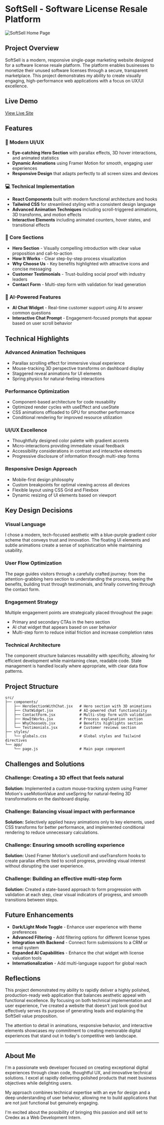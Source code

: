 # SoftSell - Software License Resale Platform

![SoftSell Home Page](/images/Home_Page.png)

## Project Overview

SoftSell is a modern, responsive single-page marketing website designed for a software license resale platform. The platform enables businesses to monetize their unused software licenses through a secure, transparent marketplace. This project demonstrates my ability to create visually engaging, high-performance web applications with a focus on UX/UI excellence.

## Live Demo

[View Live Site](https://softsell-sepia.vercel.app/)

## Features

### 🎨 Modern UI/UX
- **Eye-catching Hero Section** with parallax effects, 3D hover interactions, and animated statistics
- **Dynamic Animations** using Framer Motion for smooth, engaging user experiences
- **Responsive Design** that adapts perfectly to all screen sizes and devices

### 💻 Technical Implementation
- **React Components** built with modern functional architecture and hooks
- **Tailwind CSS** for streamlined styling with a consistent design language
- **Advanced Animation Techniques** including scroll-triggered animations, 3D transforms, and motion effects
- **Interactive Elements** including animated counters, hover states, and transitional effects

### 📱 Core Sections
- **Hero Section** - Visually compelling introduction with clear value proposition and call-to-action
- **How It Works** - Clear step-by-step process visualization
- **Why Choose Us** - Key benefits highlighted with attractive icons and concise messaging
- **Customer Testimonials** - Trust-building social proof with industry leaders
- **Contact Form** - Multi-step form with validation for lead generation

### 🤖 AI-Powered Features
- **AI Chat Widget** - Real-time customer support using AI to answer common questions
- **Interactive Chat Prompt** - Engagement-focused prompts that appear based on user scroll behavior

## Technical Highlights

### Advanced Animation Techniques
- Parallax scrolling effect for immersive visual experience
- Mouse-tracking 3D perspective transforms on dashboard display
- Staggered reveal animations for UI elements
- Spring physics for natural-feeling interactions

### Performance Optimization
- Component-based architecture for code reusability
- Optimized render cycles with useEffect and useState
- CSS animations offloaded to GPU for smoother performance
- Conditional rendering for improved resource utilization

### UI/UX Excellence
- Thoughtfully designed color palette with gradient accents
- Micro-interactions providing immediate visual feedback
- Accessibility considerations in contrast and interactive elements
- Progressive disclosure of information through multi-step forms

### Responsive Design Approach
- Mobile-first design philosophy
- Custom breakpoints for optimal viewing across all devices
- Flexible layout using CSS Grid and Flexbox
- Dynamic resizing of UI elements based on viewport

## Key Design Decisions

### Visual Language
I chose a modern, tech-focused aesthetic with a blue-purple gradient color scheme that conveys trust and innovation. The floating UI elements and subtle animations create a sense of sophistication while maintaining usability.

### User Flow Optimization
The page guides visitors through a carefully crafted journey: from the attention-grabbing hero section to understanding the process, seeing the benefits, building trust through testimonials, and finally converting through the contact form.

### Engagement Strategy
Multiple engagement points are strategically placed throughout the page:
- Primary and secondary CTAs in the hero section
- AI chat widget that appears based on user behavior
- Multi-step form to reduce initial friction and increase completion rates

### Technical Architecture
The component structure balances reusability with specificity, allowing for efficient development while maintaining clean, readable code. State management is handled locally where appropriate, with clear data flow patterns.

## Project Structure

```
src/
├── components/
│   ├── HeroSectionWithChat.jsx   # Hero section with 3D animations
│   ├── ChatWidget.jsx            # AI-powered chat functionality
│   ├── ContactForm.jsx           # Multi-step form with validation
│   ├── HowItWorks.jsx            # Process explanation section
│   ├── WhyChooseUs.jsx           # Benefits highlights section
│   └── Testimonials.jsx          # Customer reviews section
├── styles/
│   └── globals.css               # Global styles and Tailwind directives
└── app/
    └── page.js                   # Main page component
```

## Challenges and Solutions

### Challenge: Creating a 3D effect that feels natural
**Solution:** Implemented a custom mouse-tracking system using Framer Motion's useMotionValue and useSpring for natural-feeling 3D transformations on the dashboard display.

### Challenge: Balancing visual impact with performance
**Solution:** Selectively applied heavy animations only to key elements, used CSS transforms for better performance, and implemented conditional rendering to reduce unnecessary calculations.

### Challenge: Ensuring smooth scrolling experience
**Solution:** Used Framer Motion's useScroll and useTransform hooks to create parallax effects tied to scroll progress, providing visual interest without disrupting the user experience.

### Challenge: Building an effective multi-step form
**Solution:** Created a state-based approach to form progression with validation at each step, clear visual indicators of progress, and smooth transitions between steps.

## Future Enhancements

- **Dark/Light Mode Toggle** - Enhance user experience with theme preferences
- **Advanced Filtering** - Add filtering options for different license types  
- **Integration with Backend** - Connect form submissions to a CRM or email system
- **Expanded AI Capabilities** - Enhance the chat widget with license valuation tools
- **Internationalization** - Add multi-language support for global reach

## Reflections

This project demonstrated my ability to rapidly deliver a highly polished, production-ready web application that balances aesthetic appeal with functional excellence. By focusing on both technical implementation and user experience, I've created a website that doesn't just look good but effectively serves its purpose of generating leads and explaining the SoftSell value proposition.

The attention to detail in animations, responsive behavior, and interactive elements showcases my commitment to creating memorable digital experiences that stand out in today's competitive web landscape.

---

## About Me

I'm a passionate web developer focused on creating exceptional digital experiences through clean code, thoughtful UX, and innovative technical solutions. I excel at rapidly delivering polished products that meet business objectives while delighting users.

My approach combines technical expertise with an eye for design and a deep understanding of user behavior, allowing me to build applications that are not just functional but genuinely engaging.

I'm excited about the possibility of bringing this passion and skill set to Credex as a Web Development Intern.
